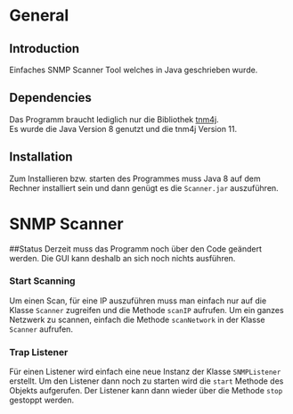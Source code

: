 # General
## Introduction
Einfaches SNMP Scanner Tool welches in Java geschrieben wurde.

## Dependencies
Das Programm braucht lediglich nur die Bibliothek 
<a href="https://github.com/soulwingtnm4j">tnm4j</a>. <br>
Es wurde die Java Version 8 genutzt und die tnm4j Version 11.

## Installation
Zum Installieren bzw. starten des Programmes muss Java 8 auf dem Rechner
installiert sein und dann genügt es die `Scanner.jar` auszuführen.

# SNMP Scanner
##Status
Derzeit muss das Programm noch über den Code geändert werden. Die GUI 
kann deshalb an sich noch nichts ausführen.

### Start Scanning
Um einen Scan, für eine IP auszuführen muss man einfach nur auf die Klasse
``Scanner`` zugreifen und die Methode ``scanIP`` aufrufen. Um ein ganzes
Netzwerk zu scannen, einfach die Methode ``scanNetwork`` in der Klasse
``Scanner`` aufrufen.

### Trap Listener
Für einen Listener wird einfach eine neue Instanz der Klasse ```SNMPListener```
erstellt. Um den Listener dann noch zu starten wird die ``start`` Methode
des Objekts aufgerufen. Der Listener kann dann wieder über die Methode
``stop`` gestoppt werden.

